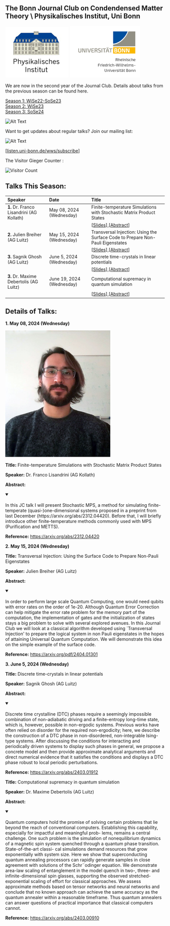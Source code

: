 ## The Bonn Journal Club on Condendensed Matter Theory \ Physikalisches Institut, Uni Bonn

![Thumbnail](institutelogo.png)
![Thumbnail](logo.png)

We are now in the second year of the Journal Club. Details about talks from the previous season can be found here. 


[Season 1: WiSe22-SoSe23](https://sagnikrg.github.io/cond-mat-bonn/Season-1/)\
[Season 2: WiSe23](https://sagnikrg.github.io/cond-mat-bonn/Season-2/)\
[Season 3: SoSe24](https://sagnikrg.github.io/cond-mat-bonn/Season-3/)


![Alt Text](https://web.archive.org/web/20091027035613/http://geocities.com/sjfarthing/graphics/any_browser_computer.gif)


Want to get updates about regular talks? Join our mailing list:

![Alt Text](https://web.archive.org/web/20091026221833/http://geocities.com/supremefan/background/email.gif)


[[listen.uni-bonn.de/wws/subscribe](
https://listen.uni-bonn.de/wws/subscribe/cond-mat-bonn?previous_action=info
)]


The Visitor Gieger Counter :

![Visitor Count](https://profile-counter.glitch.me/{sagnikiiser}/count.svg)


## Talks This Season:


| Speaker           | Date    | Title |
| :---------------- | :------ | :---- |
| **1.** Dr. Franco Lisandrini (AG Kollath) | May 08, 2024 (Wednesday)| Finite-temperature Simulations with Stochastic Matrix Product States |
| | |  [[Slides](https://sagnikrg.github.io/cond-mat-bonn/Season-3/FrancoLisandrini_JC_08052024.pdf)],[[Abstract](https://sagnikrg.github.io/cond-mat-bonn/Season-3#abs_franco)] |
| **2.** Julien Breiher (AG Luitz) | May 15, 2024 (Wednesday)| Transversal Injection: Using the Surface Code to Prepare Non-Pauli Eigenstates  |
| | |  [[Slides](https://sagnikrg.github.io/cond-mat-bonn/Season-3/JulienBréhier_JC_15052024.html)],[[Abstract](https://sagnikrg.github.io/cond-mat-bonn/Season-3#abs_julien)] |
| **3.** Sagnik Ghosh (AG Luitz) | June 5, 2024 (Wednesday)| Discrete time-crystals in linear potentials  |
| | |  [[Slides](https://sagnikrg.github.io/cond-mat-bonn/Season-3/SagnikGhosh_JC_05062024.html)],[[Abstract](https://sagnikrg.github.io/cond-mat-bonn/Season-3#abs_sagnik)] |
| **3.** Dr. Maxime Debertolis (AG Luitz) | June 19, 2024 (Wednesday)| Computational supremacy in quantum simulation  |
| | |  [[Slides](file:///home/mgisti/Downloads/slides-deck-cb694d.html)],[[Abstract](https://sagnikrg.github.io/cond-mat-bonn/Season-3#abs_maxime)] |







<!--| **2.**Julien Breiher (AG Luitz) ![Alt Text](https://web.archive.org/web/20090821140749im_/http://geocities.com/Heartland/Cabin/5680/Upcoming1.gif) | May 15, 2023 (Wednesday)| TBA| 
<!--| | | [[Slides](https://sagnikrg.github.io/cond-mat-bonn/Season-2/Julien_Slides.pdf)],[[Abstract](https://sagnikrg.github.io/cond-mat-bonn/Season-2#abs_julien)] |
 This is a comment in Markdown and it will not appear in the output. -->



## Details of Talks:


 
**1. May 08, 2024 (Wednesday)**

<img src="Franco.jpg" height="400"> 
 
**Title:**  Finite-temperature Simulations with Stochastic Matrix Product States

**Speaker:**  Dr. Franco Lisandrini (AG Kollath)

**Abstract:** 
<a name="abs_franco"></a>

<details open>
<summary> </summary>
<br>  In this JC talk I will present Stochastic MPS, a method for simulating finite-temperate (quasi-)one-dimensional systems proposed in a preprint from last December (https://arxiv.org/abs/2312.04420). Before that, I will briefly introduce other finite-temperature methods commonly used with MPS (Purification and METTS).

</details>

**Reference:** https://arxiv.org/abs/2312.04420


**2. May 15, 2024 (Wednesday)**

 
 
**Title:**  Transversal Injection: Using the Surface Code to Prepare Non-Pauli Eigenstates 

**Speaker:** Julien Breiher (AG Luitz) 

**Abstract:** 
<a name="abs_julien"></a>

<details open>
<summary> </summary>
<br>  In order to perform large scale Quantum Computing, one would need qubits with error rates on the order of 1e-20. Although Quantum Error Correction can help mitigate the error rate problem for the memory part of the computation, the implementation of gates and the initialization of states stays a big problem to solve with several explored avenues. In this Journal Club we will look at a classical algorithm developed using `Transversal Injection' to prepare the logical system in non Pauli eigenstates in the hopes of attaining Universal Quantum Computation. We will demonstrate this idea on the simple example of the surface code.
</details>

**Reference:** https://arxiv.org/pdf/2404.01301



**3. June 5, 2024 (Wednesday)**

 
**Title:**  Discrete time-crystals in linear potentials 

**Speaker:** Sagnik Ghosh (AG Luitz) 

**Abstract:** 
<a name="abs_sagnik"></a>

<details open>
<summary> </summary>
<br>  Discrete time crystalline (DTC) phases require a seemingly impossible combination of non-adiabatic driving and a finite-entropy long-time state, which is, however, possible in non-ergodic systems. Previous works have often relied on disorder for the required non-ergodicity; here, we describe the construction of a DTC phase in non-disordered, non-integrable Ising-type systems. After discussing the conditions for interacting and periodically driven systems to display such phases in general, we propose a concrete model and then provide approximate analytical arguments and direct numerical evidence that it satisfies the conditions and displays a DTC phase robust to local periodic perturbations. 
</details>

**Reference:** https://arxiv.org/abs/2403.01912


 

**Title:**  Computational supremacy in quantum simulation 

**Speaker:** Dr. Maxime Debertolis (AG Luitz) 

**Abstract:** 
<a name="abs_maxime"></a>

<details open>
<summary> </summary>
<br>  Quantum computers hold the promise of solving certain problems that lie beyond the reach of conventional computers. Establishing this capability, especially for impactful and meaningful prob- lems, remains a central challenge. One such problem is the simulation of nonequilibrium dynamics of a magnetic spin system quenched through a quantum phase transition. State-of-the-art classi- cal simulations demand resources that grow exponentially with system size. Here we show that superconducting quantum annealing processors can rapidly generate samples in close agreement with solutions of the Schr¨odinger equation. We demonstrate area-law scaling of entanglement in the model quench in two-, three- and infinite-dimensional spin glasses, supporting the observed stretched-exponential scaling of effort for classical approaches. We assess approximate methods based on tensor networks and neural networks and conclude that no known approach can achieve the same accuracy as the quantum annealer within a reasonable timeframe. Thus quantum annealers can answer questions of practical importance that classical computers cannot.
</details>

**Reference:** https://arxiv.org/abs/2403.00910




